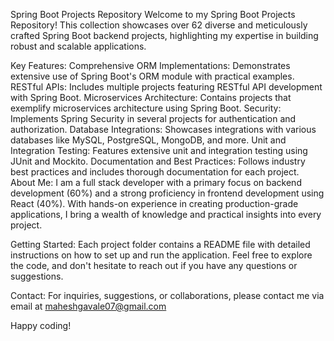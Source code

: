Spring Boot Projects Repository
Welcome to my Spring Boot Projects Repository! This collection showcases over 62 diverse and meticulously crafted Spring Boot backend projects, highlighting my expertise in building robust and scalable applications.

Key Features:
Comprehensive ORM Implementations: Demonstrates extensive use of Spring Boot's ORM module with practical examples.
RESTful APIs: Includes multiple projects featuring RESTful API development with Spring Boot.
Microservices Architecture: Contains projects that exemplify microservices architecture using Spring Boot.
Security: Implements Spring Security in several projects for authentication and authorization.
Database Integrations: Showcases integrations with various databases like MySQL, PostgreSQL, MongoDB, and more.
Unit and Integration Testing: Features extensive unit and integration testing using JUnit and Mockito.
Documentation and Best Practices: Follows industry best practices and includes thorough documentation for each project.
About Me:
I am a full stack developer with a primary focus on backend development (60%) and a strong proficiency in frontend development using React (40%). With hands-on experience in creating production-grade applications, I bring a wealth of knowledge and practical insights into every project.

Getting Started:
Each project folder contains a README file with detailed instructions on how to set up and run the application. Feel free to explore the code, and don't hesitate to reach out if you have any questions or suggestions.

Contact:
For inquiries, suggestions, or collaborations, please contact me via email at maheshgavale07@gmail.com

Happy coding!

